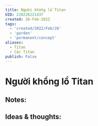 ```yaml
---
title: Người khổng lồ Titan
UID: 220226221437
created: 26-Feb-2022
tags:
  - 'created/2022/Feb/26'
  - 'garden'
  - 'permanent/concept'
aliases:
  - Titan
  - Các Titan
publish: False
---
```

# Người khổng lồ Titan

## Notes:


## Ideas & thoughts:


